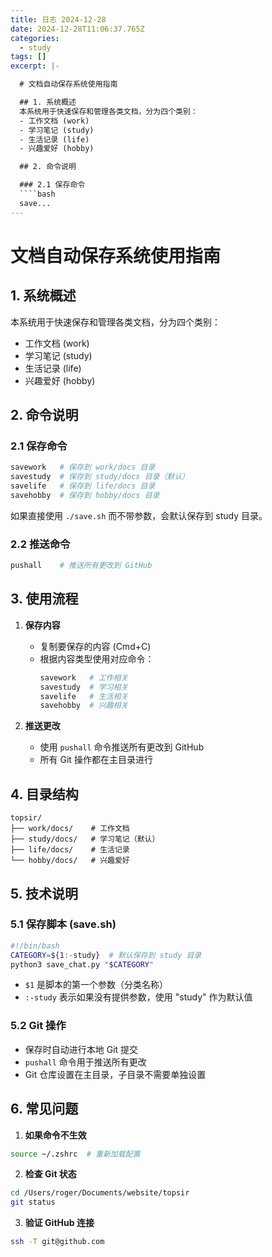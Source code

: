 ```yaml
---
title: 日志 2024-12-28
date: 2024-12-28T11:06:37.765Z
categories:
  - study
tags: []
excerpt: |-

  # 文档自动保存系统使用指南

  ## 1. 系统概述
  本系统用于快速保存和管理各类文档，分为四个类别：
  - 工作文档 (work)
  - 学习笔记 (study)
  - 生活记录 (life)
  - 兴趣爱好 (hobby)

  ## 2. 命令说明

  ### 2.1 保存命令
  ````bash
  save...
---
```


# 文档自动保存系统使用指南

## 1. 系统概述
本系统用于快速保存和管理各类文档，分为四个类别：
- 工作文档 (work)
- 学习笔记 (study)
- 生活记录 (life)
- 兴趣爱好 (hobby)

## 2. 命令说明

### 2.1 保存命令
````bash
savework   # 保存到 work/docs 目录
savestudy  # 保存到 study/docs 目录（默认）
savelife   # 保存到 life/docs 目录
savehobby  # 保存到 hobby/docs 目录
````

如果直接使用 `./save.sh` 而不带参数，会默认保存到 study 目录。

### 2.2 推送命令
````bash
pushall    # 推送所有更改到 GitHub
````

## 3. 使用流程

1. **保存内容**
   - 复制要保存的内容 (Cmd+C)
   - 根据内容类型使用对应命令：
     ```bash
     savework   # 工作相关
     savestudy  # 学习相关
     savelife   # 生活相关
     savehobby  # 兴趣相关
     ```

2. **推送更改**
   - 使用 `pushall` 命令推送所有更改到 GitHub
   - 所有 Git 操作都在主目录进行

## 4. 目录结构
````
topsir/
├── work/docs/    # 工作文档
├── study/docs/   # 学习笔记（默认）
├── life/docs/    # 生活记录
└── hobby/docs/   # 兴趣爱好
````

## 5. 技术说明

### 5.1 保存脚本 (save.sh)
````bash
#!/bin/bash
CATEGORY=${1:-study}  # 默认保存到 study 目录
python3 save_chat.py "$CATEGORY"
````

- `$1` 是脚本的第一个参数（分类名称）
- `:-study` 表示如果没有提供参数，使用 "study" 作为默认值

### 5.2 Git 操作
- 保存时自动进行本地 Git 提交
- `pushall` 命令用于推送所有更改
- Git 仓库设置在主目录，子目录不需要单独设置

## 6. 常见问题

1. **如果命令不生效**
````bash
source ~/.zshrc  # 重新加载配置
````

2. **检查 Git 状态**
````bash
cd /Users/roger/Documents/website/topsir
git status
````

3. **验证 GitHub 连接**
````bash
ssh -T git@github.com
````
